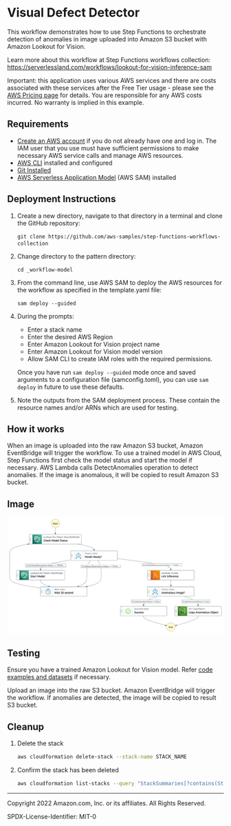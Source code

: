 # Visual Defect Detector

This workflow demonstrates how to use Step Functions to orchestrate detection of anomalies in image uploaded into Amazon S3 bucket with Amazon Lookout for Vision. 

Learn more about this workflow at Step Functions workflows collection: https://serverlessland.com/workflows/lookout-for-vision-inference-sam

Important: this application uses various AWS services and there are costs associated with these services after the Free Tier usage - please see the [AWS Pricing page](https://aws.amazon.com/pricing/) for details. You are responsible for any AWS costs incurred. No warranty is implied in this example.

## Requirements

* [Create an AWS account](https://portal.aws.amazon.com/gp/aws/developer/registration/index.html) if you do not already have one and log in. The IAM user that you use must have sufficient permissions to make necessary AWS service calls and manage AWS resources.
* [AWS CLI](https://docs.aws.amazon.com/cli/latest/userguide/install-cliv2.html) installed and configured
* [Git Installed](https://git-scm.com/book/en/v2/Getting-Started-Installing-Git)
* [AWS Serverless Application Model](https://docs.aws.amazon.com/serverless-application-model/latest/developerguide/serverless-sam-cli-install.html) (AWS SAM) installed

## Deployment Instructions

1. Create a new directory, navigate to that directory in a terminal and clone the GitHub repository:
    ``` 
    git clone https://github.com/aws-samples/step-functions-workflows-collection
    ```
1. Change directory to the pattern directory:
    ```
    cd _workflow-model
    ```
1. From the command line, use AWS SAM to deploy the AWS resources for the workflow as specified in the template.yaml file:
    ```
    sam deploy --guided
    ```
1. During the prompts:
    * Enter a stack name
    * Enter the desired AWS Region
    * Enter Amazon Lookout for Vision project name
    * Enter Amazon Lookout for Vision model version
    * Allow SAM CLI to create IAM roles with the required permissions.

    Once you have run `sam deploy --guided` mode once and saved arguments to a configuration file (samconfig.toml), you can use `sam deploy` in future to use these defaults.

1. Note the outputs from the SAM deployment process. These contain the resource names and/or ARNs which are used for testing.

## How it works

When an image is uploaded into the raw Amazon S3 bucket, Amazon EventBridge will trigger the workflow. To use a trained model in AWS Cloud, Step Functions first check the model status and start the model if necessary. AWS Lambda calls DetectAnomalies operation to detect anomalies. If the image is anomalous, it will be copied to result Amazon S3 bucket.

## Image
![image](./resources/statemachine.png)

## Testing

Ensure you have a trained Amazon Lookout for Vision model. Refer [code examples and datasets](https://docs.aws.amazon.com/lookout-for-vision/latest/developer-guide/example-code.html) if necessary.

Upload an image into the raw S3 bucket. Amazon EventBridge will trigger the workflow. If anomalies are detected, the image will be copied to result S3 bucket.

## Cleanup
 
1. Delete the stack
    ```bash
    aws cloudformation delete-stack --stack-name STACK_NAME
    ```
1. Confirm the stack has been deleted
    ```bash
    aws cloudformation list-stacks --query "StackSummaries[?contains(StackName,'STACK_NAME')].StackStatus"
    ```
----
Copyright 2022 Amazon.com, Inc. or its affiliates. All Rights Reserved.

SPDX-License-Identifier: MIT-0
